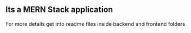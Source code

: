 ## Its a MERN Stack application
For more details get into readme files inside backend and frontend folders 

